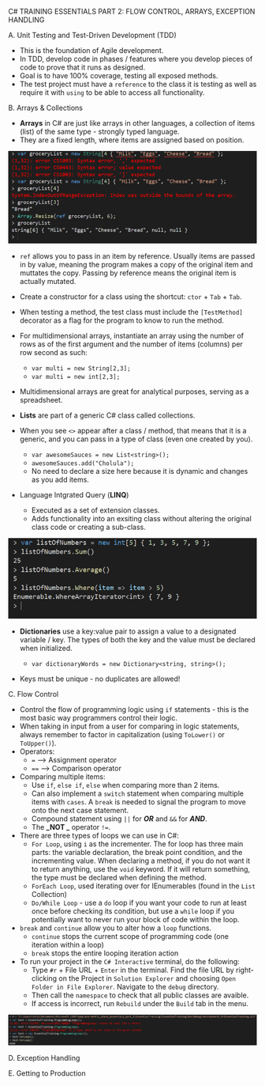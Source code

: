 C# TRAINING ESSENTIALS PART 2:
FLOW CONTROL, ARRAYS, EXCEPTION HANDLING

A. Unit Testing and Test-Driven Development (TDD)

 - This is the foundation of Agile development.
 - In TDD, develop code in phases / features where you develop pieces of code to prove that it runs as designed.
 - Goal is to have 100% coverage, testing all exposed methods.
 - The test project must have a `reference` to the class it is testing as well as require it with `using` to be able to access all functionality.

B. Arrays & Collections

 - **Arrays** in C# are just like arrays in other languages, a collection of items (list) of the same type - strongly typed language.
 - They are a fixed length, where items are assigned based on position.

 ![Array](./assets/arrayDeclaration.PNG)

 - `ref` allows you to pass in an item by reference. Usually items are passed in by value, meaning the program makes a copy of the original item and muttates the copy. Passing by reference means the original item is actually mutated. 
 - Create a constructor for a class using the shortcut: `ctor` + `Tab` + `Tab`.
 - When testing a method, the test class must include the `[TestMethod]` decorator as a flag for the program to know to run the method.
 - For multidimensional arrays, instantiate an array using the number of rows as of the first argument and the number of items (columns) per row second as such:

    - `var multi = new String[2,3];`
    - `var multi = new int[2,3];`

 - Multidimensional arrays are great for analytical purposes, serving as a spreadsheet. 
 - **Lists** are part of a generic C# class called collections.
 - When you see `<>` appear after a class / method, that means that it is a generic, and you can pass in a type of class (even one created by you).
    - `var awesomeSauces = new List<string>();`
    - `awesomeSauces.add("Cholula");`
    - No need to declare a size here because it is dynamic and changes as you add items.
 - Language Intgrated Query (**LINQ**)
    - Executed as a set of extension classes.
    - Adds functionality into an exsiting class without altering the original class code or creating a sub-class.

![LINQ](./assets/linq.PNG)

 - **Dictionaries** use a key:value pair to assign a value to a designated variable / key. The types of both the key and the value must be declared when initialized.

    - `var dictionaryWords = new Dictionary<string, string>();`

 - Keys must be unique - no duplicates are allowed!

C. Flow Control

 - Control the flow of programming logic using `if` statements - this is the most basic way programmers control their logic. 
 - When taking in input from a user for comparing in logic statements, always remember to factor in capitalization (using `ToLower()` or `ToUpper()`).
 - Operators:
   - `=` --> Assignment operator
   - `==` --> Comparison operator
 - Comparing multiple items:
   - Use `if`, `else if`, `else` when comparing more than 2 items. 
   - Can also implement a `switch` statement when comparing multiple items with `cases`. A `break` is needed to signal the program to move onto the next case statement.
   - Compound statement using `||` for **_OR_** and `&&` for **_AND_**.
   - The **_NOT _** operator `!=`.
 - There are three types of loops we can use in C#:
   - `For Loop`, using `i` as the incrementer. The for loop has three main parts: the variable declaration, the break point condition, and the incrementing value. When declaring a method, if you do not want it to return anything, use the `void` keyword. If it will return something, the type must be declared when defining the method. 
   - `ForEach Loop`, used iterating over for IEnumerables (found in the `List` Collection)
   - `Do/While Loop` - use a `do` loop if you want your code to run at least once before checking its condition, but use a `while` loop if you potentially want to never run your block of code within the loop.
 - `break` and `continue` allow you to alter how a `loop` functions.
   - `continue` stops the current scope of programming code (one iteration within a loop)
   - `break` stops the entire looping iteration action
 - To run your project in the `C# Interactive` terminal, do the following:
   - Type `#r` + File URL + `Enter` in the terminal. Find the file URL by right-clicking on the Project in `Solution Explorer` and choosing `Open Folder in File Explorer`. Navigate to the `debug` directory.
   - Then call the `namespace` to check that all public classes are avaible. 
   - If access is incorrect, run `Rebuild` under the `Build` tab in the menu.

![Terminal Testing Example](./assets/interactiveTerminalTesting.PNG)


D. Exception Handling

E. Getting to Production
